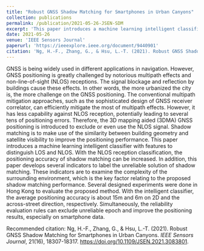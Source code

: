 ```yaml
---
title: "Robust GNSS Shadow Matching for Smartphones in Urban Canyons"
collection: publications
permalink: /publication/2021-05-26-JSEN-SDM
excerpt: 'This paper introduces a machine learning intelligent classifier with features to distinguish LOS and NLOS. With the NLOS reception classification, the positioning accuracy of shadow matching can be increased'
date: 2021-05-26
venue: 'IEEE Sensors Journal'
paperurl: 'https://ieeexplore.ieee.org/document/9440901'
citation: 'Ng, H.-F., Zhang, G., & Hsu, L.-T. (2021). Robust GNSS Shadow Matching for Smartphones in Urban Canyons. <i>IEEE Sensors Journal</i>, 21(16), 18307-18317. https://doi.org/10.1109/JSEN.2021.3083801.'
---
```

GNSS is being widely used in different applications in navigation. However, GNSS positioning is greatly challenged by notorious multipath effects and non-line-of-sight (NLOS) receptions. The signal blockage and reflection by buildings cause these effects. In other words, the more urbanized the city is, the more challenge on the GNSS positioning. The conventional multipath mitigation approaches, such as the sophisticated design of GNSS receiver correlator, can efficiently mitigate the most of multipath effects. However, it has less capability against NLOS reception, potentially leading to several tens of positioning errors. Therefore, the 3D mapping aided (3DMA) GNSS positioning is introduced to exclude or even use the NLOS signal. Shadow matching is to make use of the similarity between building geometry and satellite visibility to improve the positioning performance. This paper introduces a machine learning intelligent classifier with features to distinguish LOS and NLOS. With the NLOS reception classification, the positioning accuracy of shadow matching can be increased. In addition, this paper develops several indicators to label the unreliable solution of shadow matching. These indicators are to examine the complexity of the surrounding environment, which is the key factor relating to the proposed shadow matching performance. Several designed experiments were done in Hong Kong to evaluate the proposed method. With the intelligent classifier, the average positioning accuracy is about 15m and 6m on 2D and the across-street direction, respectively. Simultaneously, the reliability evaluation rules can exclude unreliable epoch and improve the positioning results, especially on smartphone data.

<!-- [Download paper here](http://academicpages.github.io/files/paper1.pdf) -->

Recommended citation: Ng, H.-F., Zhang, G., & Hsu, L.-T. (2021). Robust GNSS Shadow Matching for Smartphones in Urban Canyons. <i>IEEE Sensors Journal</i>, 21(16), 18307-18317. <https://doi.org/10.1109/JSEN.2021.3083801>.